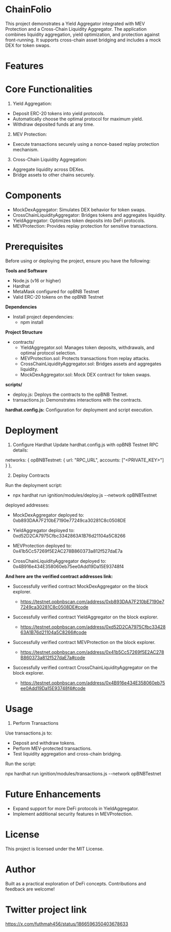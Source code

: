 # ChainFolio

This project demonstrates a Yield Aggregator integrated with MEV Protection and a Cross-Chain Liquidity Aggregator. The application combines liquidity aggregation, yield optimization, and protection against front-running. It supports cross-chain asset bridging and includes a mock DEX for token swaps.

# Features
# Core Functionalities
1. Yield Aggregation:
- Deposit ERC-20 tokens into yield protocols.
- Automatically choose the optimal protocol for maximum yield.
- Withdraw deposited funds at any time.

2. MEV Protection:
- Execute transactions securely using a nonce-based replay protection mechanism.

3. Cross-Chain Liquidity Aggregation:
- Aggregate liquidity across DEXes.
- Bridge assets to other chains securely.

# Components
- MockDexAggregator: Simulates DEX behavior for token swaps.
- CrossChainLiquidityAggregator: Bridges tokens and aggregates liquidity.
- YieldAggregator: Optimizes token deposits into DeFi protocols.
- MEVProtection: Provides replay protection for sensitive transactions.

# Prerequisites
Before using or deploying the project, ensure you have the following:

**Tools and Software**
- Node.js (v16 or higher)
- Hardhat
- MetaMask configured for opBNB Testnet
- Valid ERC-20 tokens on the opBNB Testnet

**Dependencies**
- Install project dependencies:
   - npm install

**Project Structure**
- contracts/
   - YieldAggregator.sol: Manages token deposits, withdrawals, and optimal protocol selection.
   - MEVProtection.sol: Protects transactions from replay attacks.
   - CrossChainLiquidityAggregator.sol: Bridges assets and aggregates liquidity.
   - MockDexAggregator.sol: Mock DEX contract for token swaps.

**scripts/**
- deploy.js: Deploys the contracts to the opBNB Testnet.
- transactions.js: Demonstrates interactions with the contracts.

**hardhat.config.js:** Configuration for deployment and script execution.

# Deployment
1. Configure Hardhat
Update hardhat.config.js with opBNB Testnet RPC details:

networks: {
    opBNBTestnet: {
        url: "RPC_URL",
        accounts: ["<PRIVATE_KEY>"]
    }
},

2. Deploy Contracts

Run the deployment script:

- npx hardhat run ignition/modules/deploy.js --network opBNBTestnet

deployed addresses:

- MockDexAggregator deployed to: 0xb893DAA7F210bE7190e77249ca30281C8c0508DE

- YieldAggregator deployed to: 0xd52D2CA7975Cfbc3342863A1B76d21104a5C8266

- MEVProtection deployed to: 0x41b5Cc57269f5E2AC278B860373a812f527daE7a

- CrossChainLiquidityAggregator deployed to: 0x4B916e434E358060eb75ee0Add19Da15E93748f4

**And here are the verified contract addresses link:**

- Successfully verified contract MockDexAggregator on the block explorer.

   - https://testnet.opbnbscan.com/address/0xb893DAA7F210bE7190e77249ca30281C8c0508DE#code

- Successfully verified contract YieldAggregator on the block explorer.

   - https://testnet.opbnbscan.com/address/0xd52D2CA7975Cfbc3342863A1B76d21104a5C8266#code

- Successfully verified contract MEVProtection on the block explorer.

   - https://testnet.opbnbscan.com/address/0x41b5Cc57269f5E2AC278B860373a812f527daE7a#code

- Successfully verified contract CrossChainLiquidityAggregator on the block explorer.

   - https://testnet.opbnbscan.com/address/0x4B916e434E358060eb75ee0Add19Da15E93748f4#code


# Usage
1. Perform Transactions

Use transactions.js to:

- Deposit and withdraw tokens.
- Perform MEV-protected transactions.
- Test liquidity aggregation and cross-chain bridging.

Run the script:

npx hardhat run ignition/modules/transactions.js --network opBNBTestnet


# Future Enhancements
- Expand support for more DeFi protocols in YieldAggregator.
- Implement additional security features in MEVProtection.

# License
This project is licensed under the MIT License.

# Author
Built as a practical exploration of DeFi concepts. Contributions and feedback are welcome!

# Twitter project link

https://x.com/futhmah456/status/1866596350403678633
